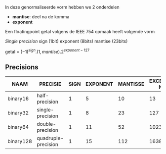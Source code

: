In deze genormaliseerde vorm hebben we 2 onderdelen 
- __mantise__: deel na de komma
- __exponent__

Een floatingpoint getal volgens de IEEE 754 opmaak heeft volgende vorm

_Single precision_
sign (1bit) exponent (8bits) mantise (23bits)

getal = $(-1)^{sign} . (1,mantise) . 2^{exponent-127}$


## Precisions

| NAAM | PRECISIE | SIGN | EXPONENT | MANTISSE | EXCESS-N |
| ---- | -------- | ---- | -------- | -------- | -------- |
| binary16 | half-precision | 1 | 5 | 10 | 13 |
| binary32 | single-precision | 1 | 8 | 23 | 127 | 
| binary64 | double-precision | 1 | 11 | 52 | 1023 |
| binary128 | quadruple-precision | 1 | 15 | 112 | 16383 |


